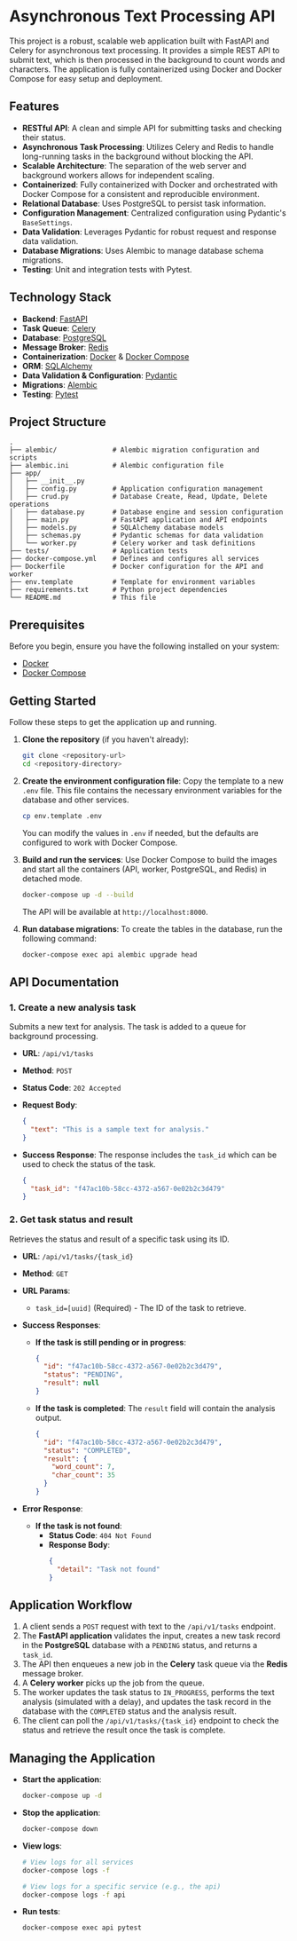 # Asynchronous Text Processing API

This project is a robust, scalable web application built with FastAPI and Celery for asynchronous text processing. It provides a simple REST API to submit text, which is then processed in the background to count words and characters. The application is fully containerized using Docker and Docker Compose for easy setup and deployment.

## Features

-   **RESTful API**: A clean and simple API for submitting tasks and checking their status.
-   **Asynchronous Task Processing**: Utilizes Celery and Redis to handle long-running tasks in the background without blocking the API.
-   **Scalable Architecture**: The separation of the web server and background workers allows for independent scaling.
-   **Containerized**: Fully containerized with Docker and orchestrated with Docker Compose for a consistent and reproducible environment.
-   **Relational Database**: Uses PostgreSQL to persist task information.
-   **Configuration Management**: Centralized configuration using Pydantic's `BaseSettings`.
-   **Data Validation**: Leverages Pydantic for robust request and response data validation.
-   **Database Migrations**: Uses Alembic to manage database schema migrations.
-   **Testing**: Unit and integration tests with Pytest.

## Technology Stack

-   **Backend**: [FastAPI](https://fastapi.tiangolo.com/)
-   **Task Queue**: [Celery](https://docs.celeryq.dev/en/stable/)
-   **Database**: [PostgreSQL](https://www.postgresql.org/)
-   **Message Broker**: [Redis](https://redis.io/)
-   **Containerization**: [Docker](https://www.docker.com/) & [Docker Compose](https://docs.docker.com/compose/)
-   **ORM**: [SQLAlchemy](https://www.sqlalchemy.org/)
-   **Data Validation & Configuration**: [Pydantic](https://docs.pydantic.dev/)
-   **Migrations**: [Alembic](https://alembic.sqlalchemy.org/)
-   **Testing**: [Pytest](https://docs.pytest.org/)

## Project Structure

```
.
├── alembic/              # Alembic migration configuration and scripts
├── alembic.ini           # Alembic configuration file
├── app/
│   ├── __init__.py
│   ├── config.py         # Application configuration management
│   ├── crud.py           # Database Create, Read, Update, Delete operations
│   ├── database.py       # Database engine and session configuration
│   ├── main.py           # FastAPI application and API endpoints
│   ├── models.py         # SQLAlchemy database models
│   ├── schemas.py        # Pydantic schemas for data validation
│   └── worker.py         # Celery worker and task definitions
├── tests/                # Application tests
├── docker-compose.yml    # Defines and configures all services
├── Dockerfile            # Docker configuration for the API and worker
├── env.template          # Template for environment variables
├── requirements.txt      # Python project dependencies
└── README.md             # This file
```

## Prerequisites

Before you begin, ensure you have the following installed on your system:
-   [Docker](https://docs.docker.com/get-docker/)
-   [Docker Compose](https://docs.docker.com/compose/install/)

## Getting Started

Follow these steps to get the application up and running.

1.  **Clone the repository** (if you haven't already):
    ```sh
    git clone <repository-url>
    cd <repository-directory>
    ```

2.  **Create the environment configuration file**:
    Copy the template to a new `.env` file. This file contains the necessary environment variables for the database and other services.
    ```sh
    cp env.template .env
    ```
    You can modify the values in `.env` if needed, but the defaults are configured to work with Docker Compose.

3.  **Build and run the services**:
    Use Docker Compose to build the images and start all the containers (API, worker, PostgreSQL, and Redis) in detached mode.
    ```sh
    docker-compose up -d --build
    ```
    The API will be available at `http://localhost:8000`.

4.  **Run database migrations**:
    To create the tables in the database, run the following command:
    ```sh
    docker-compose exec api alembic upgrade head
    ```

## API Documentation

### 1. Create a new analysis task

Submits a new text for analysis. The task is added to a queue for background processing.

-   **URL**: `/api/v1/tasks`
-   **Method**: `POST`
-   **Status Code**: `202 Accepted`
-   **Request Body**:

    ```json
    {
      "text": "This is a sample text for analysis."
    }
    ```

-   **Success Response**:
    The response includes the `task_id` which can be used to check the status of the task.

    ```json
    {
      "task_id": "f47ac10b-58cc-4372-a567-0e02b2c3d479"
    }
    ```

### 2. Get task status and result

Retrieves the status and result of a specific task using its ID.

-   **URL**: `/api/v1/tasks/{task_id}`
-   **Method**: `GET`
-   **URL Params**:
    -   `task_id=[uuid]` (Required) - The ID of the task to retrieve.

-   **Success Responses**:

    -   **If the task is still pending or in progress**:

        ```json
        {
          "id": "f47ac10b-58cc-4372-a567-0e02b2c3d479",
          "status": "PENDING",
          "result": null
        }
        ```

    -   **If the task is completed**:
        The `result` field will contain the analysis output.

        ```json
        {
          "id": "f47ac10b-58cc-4372-a567-0e02b2c3d479",
          "status": "COMPLETED",
          "result": {
            "word_count": 7,
            "char_count": 35
          }
        }
        ```

-   **Error Response**:

    -   **If the task is not found**:
        -   **Status Code**: `404 Not Found`
        -   **Response Body**:
            ```json
            {
              "detail": "Task not found"
            }
            ```

## Application Workflow

1.  A client sends a `POST` request with text to the `/api/v1/tasks` endpoint.
2.  The **FastAPI application** validates the input, creates a new task record in the **PostgreSQL** database with a `PENDING` status, and returns a `task_id`.
3.  The API then enqueues a new job in the **Celery** task queue via the **Redis** message broker.
4.  A **Celery worker** picks up the job from the queue.
5.  The worker updates the task status to `IN_PROGRESS`, performs the text analysis (simulated with a delay), and updates the task record in the database with the `COMPLETED` status and the analysis result.
6.  The client can poll the `/api/v1/tasks/{task_id}` endpoint to check the status and retrieve the result once the task is complete.

## Managing the Application

-   **Start the application**:
    ```sh
    docker-compose up -d
    ```

-   **Stop the application**:
    ```sh
    docker-compose down
    ```

-   **View logs**:
    ```sh
    # View logs for all services
    docker-compose logs -f

    # View logs for a specific service (e.g., the api)
    docker-compose logs -f api
    ```

-   **Run tests**:
    ```sh
    docker-compose exec api pytest
    ```

